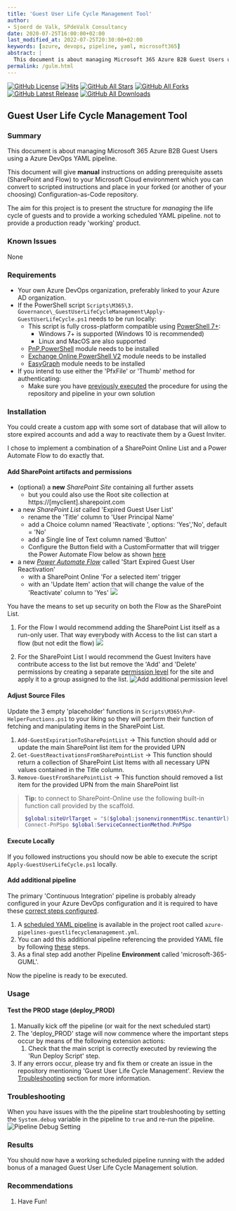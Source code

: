 ```yaml
---
title: 'Guest User Life Cycle Management Tool'
author:
- Sjoerd de Valk, SPdeValk Consultancy
date: 2020-07-25T16:00:00+02:00
last_modified_at: 2022-07-25T20:30:00+02:00
keywords: [azure, devops, pipeline, yaml, microsoft365]
abstract: |
  This document is about managing Microsoft 365 Azure B2B Guest Users using a Azure DevOps YAML pipeline.
permalink: /gulm.html
---
```

[![GitHub License](https://img.shields.io/github/license/SjoerdV/CaCAzureDevOpsPipeline)](https://github.com/SjoerdV/CaCAzureDevOpsPipeline/blob/master/LICENSE)
[![Hits](https://hits.seeyoufarm.com/api/count/incr/badge.svg?url=https%3A%2F%2Fwww.spdevalk.nl%2FCaCAzureDevOpsPipeline&count_bg=%2379C83D&title_bg=%23555555&icon=&icon_color=%23E7E7E7&title=hits&edge_flat=false)](https://github.com/SjoerdV/CaCAzureDevOpsPipeline)
[![GitHub All Stars](https://img.shields.io/github/stars/SjoerdV/CaCAzureDevOpsPipeline?label=stars)](https://github.com/SjoerdV/CaCAzureDevOpsPipeline/stargazers)
[![GitHub All Forks](https://img.shields.io/github/forks/SjoerdV/CaCAzureDevOpsPipeline?label=forks)](https://github.com/SjoerdV/CaCAzureDevOpsPipeline/network/members)
[![GitHub Latest Release](https://img.shields.io/github/v/release/SjoerdV/CaCAzureDevOpsPipeline?include_prereleases&color=red)](https://github.com/SjoerdV/CaCAzureDevOpsPipeline/releases)
[![GitHub All Downloads](https://img.shields.io/github/downloads/SjoerdV/CaCAzureDevOpsPipeline/total?label=downloads)](https://github.com/SjoerdV/CaCAzureDevOpsPipeline/releases)

## Guest User Life Cycle Management Tool

### Summary

This document is about managing Microsoft 365 Azure B2B Guest Users using a Azure DevOps YAML pipeline.

This document will give **manual** instructions on adding prerequisite assets (SharePoint and Flow) to your Microsoft Cloud environment which you can convert to scripted instructions and place in your forked (or another of your choosing) Configuration-as-Code repository.

The aim for this project is to present the structure for *managing* the life cycle of guests and to provide a working scheduled YAML pipeline. not to provide a production ready 'working' product.

### Known Issues

None

### Requirements

* Your own Azure DevOps organization, preferably linked to your Azure AD organization.
* If the PowerShell script `Scripts\M365\3. Governance\_GuestUserLifeCycleManagement\Apply-GuestUserLifeCycle.ps1` needs to be run locally:
  * This script is fully cross-platform compatible using [PowerShell 7+](https://docs.microsoft.com/en-us/powershell/scripting/install/installing-powershell?view=powershell-7.2):
    * Windows 7+ is supported (Windows 10 is recommended)
    * Linux and MacOS are also supported
  * [PnP.PowerShell](https://pnp.github.io/powershell/articles/installation.html) module needs to be installed
  * [Exchange Online PowerShell V2](https://docs.microsoft.com/en-us/powershell/exchange/exchange-online-powershell-v2?view=exchange-ps#install-and-maintain-the-exchange-online-powershell-v2-module) module needs to be installed
  * [EasyGraph](https://github.com/andlin03/EasyGraph) module needs to be installed
* If you intend to use either the 'PfxFile' or 'Thumb' method for authenticating:
  * Make sure you have [previously executed](README.md#add-certificates-and-credentials) the procedure for using the repository and pipeline in your own solution

### Installation

You could create a custom app with some sort of database that will allow to store expired accounts and add a way to reactivate them by a Guest Inviter.

I chose to implement a combination of a SharePoint Online List and a Power Automate Flow to do exactly that.

#### Add SharePoint artifacts and permissions

* (optional) a **new** *SharePoint Site* containing all further assets
  * but you could also use the Root site collection at https://[myclient].sharepoint.com
* a new *SharePoint List* called 'Expired Guest User List'
  * rename the 'Title' column to 'User Principal Name'
  * add a Choice column named 'Reactivate ', options: 'Yes','No', default = 'No'
  * add a Single line of Text column named 'Button'
  * Configure the Button field with a CustomFormatter that will trigger the Power Automate Flow below as shown [here](https://docs.microsoft.com/en-us/sharepoint/dev/declarative-customization/column-formatting#create-a-button-to-launch-a-flow)
* a new [*Power Automate Flow*](https://emea.flow.microsoft.com) called 'Start Expired Guest User Reactivation'
  * with a SharePoint Online 'For a selected item' trigger
  * with an 'Update Item' action that will change the value of the 'Reactivate' column to 'Yes'
  ![](assets/images/2020-07-25-14-44-22.png)

You have the means to set up security on both the Flow as the SharePoint List.

1. For the Flow I would recommend adding the SharePoint List itself as a run-only user. That way everybody with Access to the list can start a flow (but not edit the flow)
![](assets/images/2020-07-25-15-45-23.png)

1. For the SharePoint List I would recommend the Guest Inviters have contribute access to the list but remove the 'Add' and 'Delete' permissions by creating a separate [permission level](https://docs.microsoft.com/en-us/sharepoint/understanding-permission-levels) for the site and apply it to a group assigned to the list.
![Add additional permission level](assets/images/2020-07-25-15-36-58.png)

#### Adjust Source Files

Update the 3 empty 'placeholder' functions in `Scripts\M365\PnP-HelperFunctions.ps1` to your liking so they will perform their function of fetching and manipulating items in the SharePoint List.

1. `Add-GuestExpirationToSharePointList` -> This function should add or update the main SharePoint list item for the provided UPN
1. `Get-GuestReactivationsFromSharePointList` -> This function should return a collection of SharePoint List Items with all necessary UPN values contained in the Title column.
1. `Remove-GuestFromSharePointList` -> This function should removed a list item for the provided UPN from the main SharePoint list

> **Tip:** to connect to SharePoint-Online use the following built-in function call provided by the scaffold.
>
> ```powershell
> $global:siteUrlTarget = "$($global:jsonenvironmentMisc.tenantUrl)/sites/[yoursite]"
> Connect-PnPSpo $global:ServiceConnectionMethod.PnPSpo
>
> ```

#### Execute Locally

If you followed instructions you should now be able to execute the script `Apply-GuestUserLifeCycle.ps1` locally.

#### Add additional pipeline

The primary 'Continuous Integration' pipeline is probably already configured in your Azure DevOps configuration and it is required to have these [correct steps configured](README.md#adjust-azure-devops-settings).

1. A [scheduled YAML pipeline](https://docs.microsoft.com/en-us/azure/devops/pipelines/process/scheduled-triggers?view=azure-devops&tabs=yaml) is available in the project root called `azure-pipelines-guestlifecyclemanagement.yml`.
1. You can add this additional pipeline referencing the provided YAML file by following [these](https://sethreid.co.nz/using-multiple-yaml-build-definitions-azure-devops/) steps.
1. As a final step add another Pipeline **Environment** called 'microsoft-365-GUML'.

Now the pipeline is ready to be executed.

### Usage

#### Test the PROD stage (deploy_PROD)

1. Manually kick off the pipeline (or wait for the next scheduled start)
1. The 'deploy_PROD' stage will now commence where the important steps occur by means of the following extension actions:
    1. Check that the main script is correctly executed by reviewing the 'Run Deploy Script' step.
1. If any errors occur, please try and fix them or create an issue in the repository mentioning 'Guest User Life Cycle Management'. Review the [Troubleshooting](#troubleshooting) section for more information.

### Troubleshooting

When you have issues with the the pipeline start troubleshooting by setting the `System.debug` variable in the pipeline to `true` and re-run the pipeline.
![Pipeline Debug Setting](assets/images/2020-07-11-23-28-43.png)

### Results

You should now have a working scheduled pipeline running with the added bonus of a managed Guest User Life Cycle Management solution.

### Recommendations

1. Have Fun!
